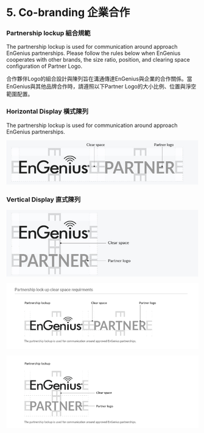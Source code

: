 # 5. Co-branding 企業合作

### Partnership lockup 組合規範

The partnership lockup is used for communication around approach EnGenius partnerships. Please follow the rules below when EnGenius cooperates with other brands, the size ratio, position, and clearing space configuration of Partner Logo.

合作夥伴Logo的組合設計與陳列旨在溝通傳達EnGenius與企業的合作關係。當EnGenius與其他品牌合作時，請遵照以下Partner Logo的大小比例、位置與淨空範圍配置。  


### Horizontal Display 橫式陳列

The partnership lockup is used for communication around approach EnGenius partnerships.

![](../.gitbook/assets/gong-zuo-qu-yu-1-fu-ben-16100.jpg)

### 

### Vertical Display  直式陳列



![](../.gitbook/assets/gong-zuo-qu-yu-1-fu-ben-17100.jpg)





![](../.gitbook/assets/gong-zuo-qu-yu-1-fu-ben-13.png)

![](../.gitbook/assets/gong-zuo-qu-yu-1-fu-ben-14.png)

